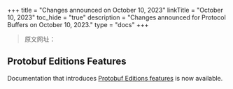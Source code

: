 +++
title = "Changes announced on October 10, 2023"
linkTitle = "October 10, 2023"
toc_hide = "true"
description = "Changes announced for Protocol Buffers on October 10, 2023."
type = "docs"
+++

> 原文网址： 

## Protobuf Editions Features

Documentation that introduces
[Protobuf Editions features](/editions/features) is now
available.
